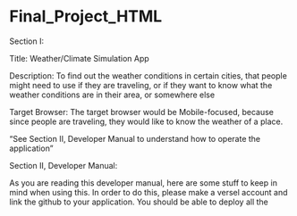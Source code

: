# Final_Project_HTML

Section I:

Title: Weather/Climate Simulation App

Description: To find out the weather conditions in certain cities, that people might need to use if they are traveling, or if they want to know what the weather conditions are in their area, or somewhere else

Target Browser: The target browser would be Mobile-focused, because since people are traveling, they would like to know the weather of a place.

“See Section II, Developer Manual to understand how to operate the application”



Section II, Developer Manual:

As you are reading this developer manual, here are some stuff to keep in mind when using this. In order to do this, please make a versel account and link the github to your application.
You should be able to deploy all the 


